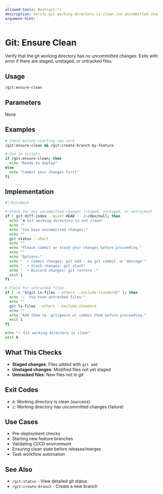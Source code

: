 ```yaml
---
allowed-tools: Bash(git:*)
description: Verify git working directory is clean (no uncommitted changes)
argument-hint:
---
```


# Git: Ensure Clean

Verify that the git working directory has no uncommitted changes. Exits with error if there are staged, unstaged, or untracked files.

## Usage

```bash
/git:ensure-clean
```

## Parameters

None

## Examples

```bash
# Check before starting new work
/git:ensure-clean && /git:create-branch my-feature

# Use in scripts
if /git:ensure-clean; then
  echo "Ready to deploy"
else
  echo "Commit your changes first"
fi
```

## Implementation

```bash
#!/bin/bash

# Check for any uncommitted changes (staged, unstaged, or untracked)
if ! git diff-index --quiet HEAD -- 2>/dev/null; then
  echo "❌ Git working directory is not clean"
  echo ""
  echo "You have uncommitted changes:"
  echo ""
  git status --short
  echo ""
  echo "Please commit or stash your changes before proceeding."
  echo ""
  echo "Options:"
  echo "  • Commit changes: git add . && git commit -m 'message'"
  echo "  • Stash changes: git stash"
  echo "  • Discard changes: git restore ."
  exit 1
fi

# Check for untracked files
if [ -n "$(git ls-files --others --exclude-standard)" ]; then
  echo "⚠️  You have untracked files:"
  echo ""
  git ls-files --others --exclude-standard
  echo ""
  echo "Add them to .gitignore or commit them before proceeding."
  exit 1
fi

echo "✅ Git working directory is clean"
exit 0
```

## What This Checks

- **Staged changes**: Files added with `git add`
- **Unstaged changes**: Modified files not yet staged
- **Untracked files**: New files not in git

## Exit Codes

- `0`: Working directory is clean (success)
- `1`: Working directory has uncommitted changes (failure)

## Use Cases

- Pre-deployment checks
- Starting new feature branches
- Validating CI/CD environment
- Ensuring clean state before rebases/merges
- Task workflow automation

## See Also

- `/git:status` - View detailed git status
- `/git:create-branch` - Create a new branch
